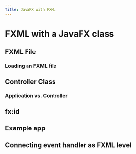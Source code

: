 ```yaml
---
Title: JavaFX with FXML
---
```


# FXML with a JavaFX class

## FXML File

### Loading an FXML file

## Controller Class

### Application vs. Controller

## fx:id

## Example app

## Connecting event handler as FXML level

